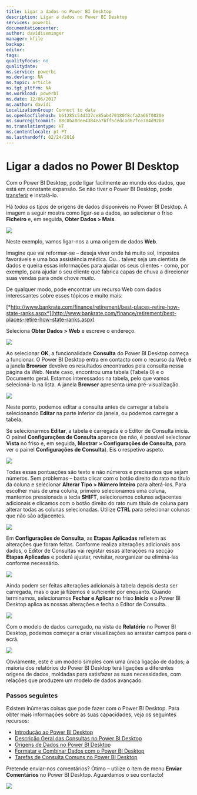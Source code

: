 ```yaml
---
title: Ligar a dados no Power BI Desktop
description: Ligar a dados no Power BI Desktop
services: powerbi
documentationcenter: 
author: davidiseminger
manager: kfile
backup: 
editor: 
tags: 
qualityfocus: no
qualitydate: 
ms.service: powerbi
ms.devlang: NA
ms.topic: article
ms.tgt_pltfrm: NA
ms.workload: powerbi
ms.date: 12/06/2017
ms.author: davidi
LocalizationGroup: Connect to data
ms.openlocfilehash: b61285c54d337ce85ab470180f8cfa2a66f0820e
ms.sourcegitcommit: 88c8ba8dee4384ea7bff5cedcad67fce784d92b0
ms.translationtype: HT
ms.contentlocale: pt-PT
ms.lasthandoff: 02/24/2018
---
```

# <a name="connect-to-data-in-power-bi-desktop"></a>Ligar a dados no Power BI Desktop
Com o Power BI Desktop, pode ligar facilmente ao mundo dos dados, que está em constante expansão. Se não tiver o Power BI Desktop, pode [transferir](http://go.microsoft.com/fwlink/?LinkID=521662) e instalá-lo.

Há *todos os tipos* de origens de dados disponíveis no Power BI Desktop. A imagem a seguir mostra como ligar-se a dados, ao selecionar o friso **Ficheiro** e, em seguida, **Obter Dados \> Mais**.

![](media/desktop-connect-to-data/getdatavid_smallv2.gif)

Neste exemplo, vamos ligar-nos a uma origem de dados **Web**.

Imagine que vai reformar-se – deseja viver onde há muito sol, impostos favoráveis e uma boa assistência médica. Ou... talvez seja um cientista de dados e queira essas informações para ajudar os seus clientes - como, por exemplo, para ajudar o seu cliente que fabrica capas de chuva a direcionar suas vendas para onde chove *muito*.

De qualquer modo, pode encontrar um recurso Web com dados interessantes sobre esses tópicos e muito mais:

[*http://www.bankrate.com/finance/retirement/best-places-retire-how-state-ranks.aspx*](http://www.bankrate.com/finance/retirement/best-places-retire-how-state-ranks.aspx)

Seleciona **Obter Dados \> Web** e escreve o endereço.

![](media/desktop-connect-to-data/connecttodata_3.png)

Ao selecionar **OK**, a funcionalidade **Consulta** do Power BI Desktop começa a funcionar. O Power BI Desktop entra em contacto com o recurso da Web e a janela **Browser** devolve os resultados encontrados pela consulta nessa página da Web. Neste caso, encontrou uma tabela (Tabela 0) e o Documento geral. Estamos interessados na tabela, pelo que vamos selecioná-la na lista. A janela **Browser** apresenta uma pré-visualização.

![](media/desktop-connect-to-data/datasources_fromnavigatordialog.png)

Neste ponto, podemos editar a consulta antes de carregar a tabela selecionando **Editar** na parte inferior da janela, ou podemos carregar a tabela.

Se selecionarmos **Editar**, a tabela é carregada e o Editor de Consulta inicia. O painel **Configurações de Consulta** aparece (se não, é possível selecionar **Vista** no friso e, em seguida, **Mostrar \> Configurações de Consulta**, para ver o painel **Configurações de Consulta**). Eis o respetivo aspeto.

![](media/desktop-connect-to-data/designer_gsg_editquery.png)

Todas essas pontuações são texto e não números e precisamos que sejam números. Sem problemas – basta clicar com o botão direito do rato no título da coluna e selecionar **Alterar Tipo \> Número Inteiro** para alterá-los. Para escolher mais de uma coluna, primeiro selecionamos uma coluna, mantemos pressionada a tecla **SHIFT**, selecionamos colunas adjacentes adicionais e clicamos com o botão direito do rato num título de coluna para alterar todas as colunas selecionadas. Utilize **CTRL** para selecionar colunas que não são adjacentes.

![](media/desktop-connect-to-data/designer_gsg_changedatatype.png)

Em **Configurações de Consulta**, as **Etapas Aplicadas** refletem as alterações que foram feitas. Conforme realiza alterações adicionais aos dados, o Editor de Consultas vai registar essas alterações na secção **Etapas Aplicadas** e poderá ajustar, revisitar, reorganizar ou eliminá-las conforme necessário.

![](media/desktop-connect-to-data/designer_gsg_appliedsteps_changedtype.png)

Ainda podem ser feitas alterações adicionais à tabela depois desta ser carregada, mas o que já fizemos é suficiente por enquanto. Quando terminamos, selecionamos **Fechar e Aplicar** no friso **Início** e o Power BI Desktop aplica as nossas alterações e fecha o Editor de Consulta.

![](media/desktop-connect-to-data/connecttodata_closenload.png)

Com o modelo de dados carregado, na vista de **Relatório** no Power BI Desktop, podemos começar a criar visualizações ao arrastar campos para o ecrã.

![](media/desktop-connect-to-data/connecttodata_dragontoreportview.png)

Obviamente, este é um modelo simples com uma única ligação de dados; a maioria dos relatórios do Power BI Desktop terá ligações a diferentes origens de dados, moldadas para satisfazer as suas necessidades, com relações que produzem um modelo de dados avançado. 

### <a name="next-steps"></a>Passos seguintes
Existem inúmeras coisas que pode fazer com o Power BI Desktop. Para obter mais informações sobre as suas capacidades, veja os seguintes recursos:

* [Introdução ao Power BI Desktop](desktop-getting-started.md)
* [Descrição Geral das Consultas no Power BI Desktop](desktop-query-overview.md)
* [Origens de Dados no Power BI Desktop](desktop-data-sources.md)
* [Formatar e Combinar Dados com o Power BI Desktop](desktop-shape-and-combine-data.md)
* [Tarefas de Consulta Comuns no Power BI Desktop](desktop-common-query-tasks.md)   

Pretende enviar-nos comentários? Ótimo – utilize o item de menu **Enviar Comentários** no Power BI Desktop. Aguardamos o seu contacto!

![](media/desktop-connect-to-data/sendfeedback.png)

